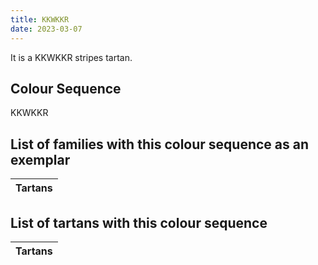 ```yaml
---
title: KKWKKR
date: 2023-03-07
---
```

<no value>

It is a KKWKKR stripes tartan.


## Colour Sequence
KKWKKR

## List of families with this colour sequence as an exemplar

| Tartans |
|---------------|


## List of tartans with this colour sequence

| Tartans |
|---------------|
